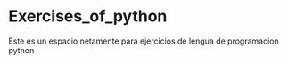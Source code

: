 # Exercises_of_python
Este es un espacio netamente para ejercicios de lengua de programacion python
